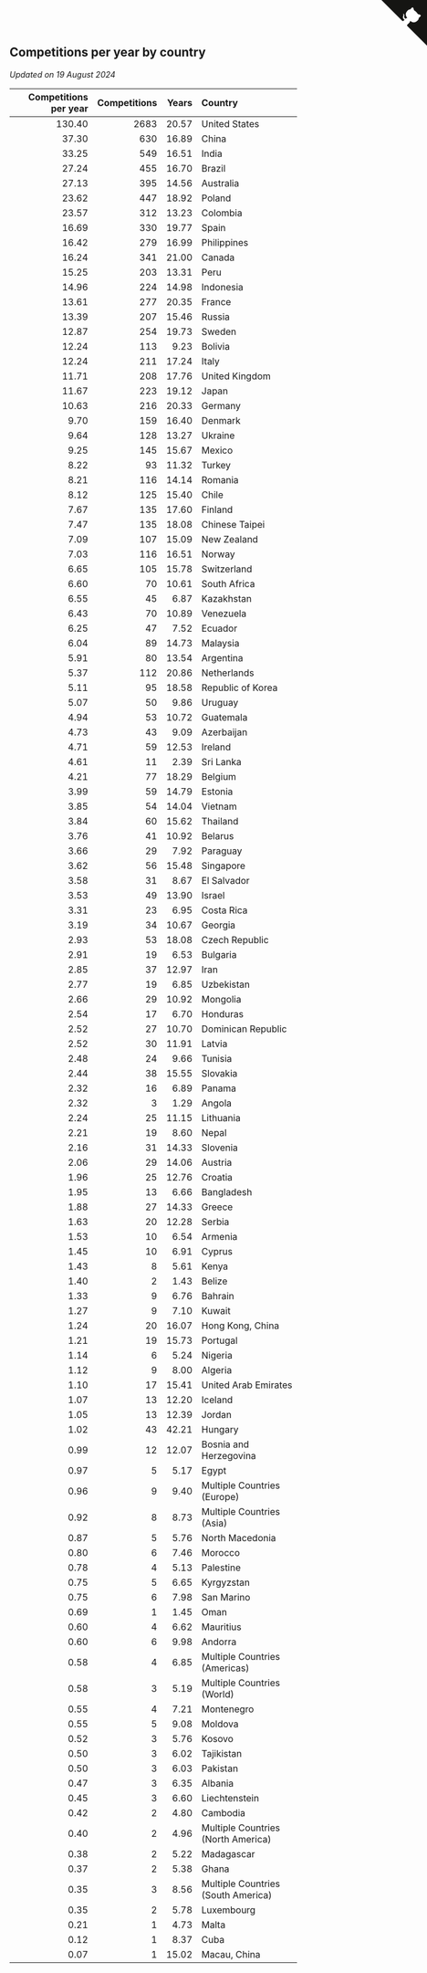 ## Competitions per year by country

*Updated on 19 August 2024*

| Competitions per year | Competitions | Years | Country |
| ---: | ---: | ---: | :--- |
| 130.40 | 2683 | 20.57 | United States |
| 37.30 | 630 | 16.89 | China |
| 33.25 | 549 | 16.51 | India |
| 27.24 | 455 | 16.70 | Brazil |
| 27.13 | 395 | 14.56 | Australia |
| 23.62 | 447 | 18.92 | Poland |
| 23.57 | 312 | 13.23 | Colombia |
| 16.69 | 330 | 19.77 | Spain |
| 16.42 | 279 | 16.99 | Philippines |
| 16.24 | 341 | 21.00 | Canada |
| 15.25 | 203 | 13.31 | Peru |
| 14.96 | 224 | 14.98 | Indonesia |
| 13.61 | 277 | 20.35 | France |
| 13.39 | 207 | 15.46 | Russia |
| 12.87 | 254 | 19.73 | Sweden |
| 12.24 | 113 | 9.23 | Bolivia |
| 12.24 | 211 | 17.24 | Italy |
| 11.71 | 208 | 17.76 | United Kingdom |
| 11.67 | 223 | 19.12 | Japan |
| 10.63 | 216 | 20.33 | Germany |
| 9.70 | 159 | 16.40 | Denmark |
| 9.64 | 128 | 13.27 | Ukraine |
| 9.25 | 145 | 15.67 | Mexico |
| 8.22 | 93 | 11.32 | Turkey |
| 8.21 | 116 | 14.14 | Romania |
| 8.12 | 125 | 15.40 | Chile |
| 7.67 | 135 | 17.60 | Finland |
| 7.47 | 135 | 18.08 | Chinese Taipei |
| 7.09 | 107 | 15.09 | New Zealand |
| 7.03 | 116 | 16.51 | Norway |
| 6.65 | 105 | 15.78 | Switzerland |
| 6.60 | 70 | 10.61 | South Africa |
| 6.55 | 45 | 6.87 | Kazakhstan |
| 6.43 | 70 | 10.89 | Venezuela |
| 6.25 | 47 | 7.52 | Ecuador |
| 6.04 | 89 | 14.73 | Malaysia |
| 5.91 | 80 | 13.54 | Argentina |
| 5.37 | 112 | 20.86 | Netherlands |
| 5.11 | 95 | 18.58 | Republic of Korea |
| 5.07 | 50 | 9.86 | Uruguay |
| 4.94 | 53 | 10.72 | Guatemala |
| 4.73 | 43 | 9.09 | Azerbaijan |
| 4.71 | 59 | 12.53 | Ireland |
| 4.61 | 11 | 2.39 | Sri Lanka |
| 4.21 | 77 | 18.29 | Belgium |
| 3.99 | 59 | 14.79 | Estonia |
| 3.85 | 54 | 14.04 | Vietnam |
| 3.84 | 60 | 15.62 | Thailand |
| 3.76 | 41 | 10.92 | Belarus |
| 3.66 | 29 | 7.92 | Paraguay |
| 3.62 | 56 | 15.48 | Singapore |
| 3.58 | 31 | 8.67 | El Salvador |
| 3.53 | 49 | 13.90 | Israel |
| 3.31 | 23 | 6.95 | Costa Rica |
| 3.19 | 34 | 10.67 | Georgia |
| 2.93 | 53 | 18.08 | Czech Republic |
| 2.91 | 19 | 6.53 | Bulgaria |
| 2.85 | 37 | 12.97 | Iran |
| 2.77 | 19 | 6.85 | Uzbekistan |
| 2.66 | 29 | 10.92 | Mongolia |
| 2.54 | 17 | 6.70 | Honduras |
| 2.52 | 27 | 10.70 | Dominican Republic |
| 2.52 | 30 | 11.91 | Latvia |
| 2.48 | 24 | 9.66 | Tunisia |
| 2.44 | 38 | 15.55 | Slovakia |
| 2.32 | 16 | 6.89 | Panama |
| 2.32 | 3 | 1.29 | Angola |
| 2.24 | 25 | 11.15 | Lithuania |
| 2.21 | 19 | 8.60 | Nepal |
| 2.16 | 31 | 14.33 | Slovenia |
| 2.06 | 29 | 14.06 | Austria |
| 1.96 | 25 | 12.76 | Croatia |
| 1.95 | 13 | 6.66 | Bangladesh |
| 1.88 | 27 | 14.33 | Greece |
| 1.63 | 20 | 12.28 | Serbia |
| 1.53 | 10 | 6.54 | Armenia |
| 1.45 | 10 | 6.91 | Cyprus |
| 1.43 | 8 | 5.61 | Kenya |
| 1.40 | 2 | 1.43 | Belize |
| 1.33 | 9 | 6.76 | Bahrain |
| 1.27 | 9 | 7.10 | Kuwait |
| 1.24 | 20 | 16.07 | Hong Kong, China |
| 1.21 | 19 | 15.73 | Portugal |
| 1.14 | 6 | 5.24 | Nigeria |
| 1.12 | 9 | 8.00 | Algeria |
| 1.10 | 17 | 15.41 | United Arab Emirates |
| 1.07 | 13 | 12.20 | Iceland |
| 1.05 | 13 | 12.39 | Jordan |
| 1.02 | 43 | 42.21 | Hungary |
| 0.99 | 12 | 12.07 | Bosnia and Herzegovina |
| 0.97 | 5 | 5.17 | Egypt |
| 0.96 | 9 | 9.40 | Multiple Countries (Europe) |
| 0.92 | 8 | 8.73 | Multiple Countries (Asia) |
| 0.87 | 5 | 5.76 | North Macedonia |
| 0.80 | 6 | 7.46 | Morocco |
| 0.78 | 4 | 5.13 | Palestine |
| 0.75 | 5 | 6.65 | Kyrgyzstan |
| 0.75 | 6 | 7.98 | San Marino |
| 0.69 | 1 | 1.45 | Oman |
| 0.60 | 4 | 6.62 | Mauritius |
| 0.60 | 6 | 9.98 | Andorra |
| 0.58 | 4 | 6.85 | Multiple Countries (Americas) |
| 0.58 | 3 | 5.19 | Multiple Countries (World) |
| 0.55 | 4 | 7.21 | Montenegro |
| 0.55 | 5 | 9.08 | Moldova |
| 0.52 | 3 | 5.76 | Kosovo |
| 0.50 | 3 | 6.02 | Tajikistan |
| 0.50 | 3 | 6.03 | Pakistan |
| 0.47 | 3 | 6.35 | Albania |
| 0.45 | 3 | 6.60 | Liechtenstein |
| 0.42 | 2 | 4.80 | Cambodia |
| 0.40 | 2 | 4.96 | Multiple Countries (North America) |
| 0.38 | 2 | 5.22 | Madagascar |
| 0.37 | 2 | 5.38 | Ghana |
| 0.35 | 3 | 8.56 | Multiple Countries (South America) |
| 0.35 | 2 | 5.78 | Luxembourg |
| 0.21 | 1 | 4.73 | Malta |
| 0.12 | 1 | 8.37 | Cuba |
| 0.07 | 1 | 15.02 | Macau, China |


<a href="https://github.com/jonatanklosko/wca_statistics" class="github-corner" aria-label="View source on Github"><svg width="80" height="80" viewBox="0 0 250 250" style="fill:#151513; color:#fff; position: absolute; top: 0; border: 0; right: 0;" aria-hidden="true"><path d="M0,0 L115,115 L130,115 L142,142 L250,250 L250,0 Z"></path><path d="M128.3,109.0 C113.8,99.7 119.0,89.6 119.0,89.6 C122.0,82.7 120.5,78.6 120.5,78.6 C119.2,72.0 123.4,76.3 123.4,76.3 C127.3,80.9 125.5,87.3 125.5,87.3 C122.9,97.6 130.6,101.9 134.4,103.2" fill="currentColor" style="transform-origin: 130px 106px;" class="octo-arm"></path><path d="M115.0,115.0 C114.9,115.1 118.7,116.5 119.8,115.4 L133.7,101.6 C136.9,99.2 139.9,98.4 142.2,98.6 C133.8,88.0 127.5,74.4 143.8,58.0 C148.5,53.4 154.0,51.2 159.7,51.0 C160.3,49.4 163.2,43.6 171.4,40.1 C171.4,40.1 176.1,42.5 178.8,56.2 C183.1,58.6 187.2,61.8 190.9,65.4 C194.5,69.0 197.7,73.2 200.1,77.6 C213.8,80.2 216.3,84.9 216.3,84.9 C212.7,93.1 206.9,96.0 205.4,96.6 C205.1,102.4 203.0,107.8 198.3,112.5 C181.9,128.9 168.3,122.5 157.7,114.1 C157.9,116.9 156.7,120.9 152.7,124.9 L141.0,136.5 C139.8,137.7 141.6,141.9 141.8,141.8 Z" fill="currentColor" class="octo-body"></path></svg></a><style>.github-corner:hover .octo-arm{animation:octocat-wave 560ms ease-in-out}@keyframes octocat-wave{0%,100%{transform:rotate(0)}20%,60%{transform:rotate(-25deg)}40%,80%{transform:rotate(10deg)}}@media (max-width:500px){.github-corner:hover .octo-arm{animation:none}.github-corner .octo-arm{animation:octocat-wave 560ms ease-in-out}}</style>
